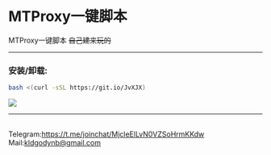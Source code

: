 # MTProxy一键脚本
MTProxy一键脚本
<del>自己建来玩的</del>
<hr>

### 安装/卸载:

```BASH
bash <(curl -sSL https://git.io/JvXJX)
```

<img src="https://backblazebimg.2002000.xyz/file/imgurllx/imgs/2020/03/89024cd285c27c59.jpg" />

<hr>

<br>
Telegram:<a href="https://t.me/joinchat/MjcleElLvN0VZSoHrmKKdw" target="_blank">https://t.me/joinchat/MjcleElLvN0VZSoHrmKKdw</a>
<br>
Mail:<a href="mailto:kldgodynb@gmail.com" target="_blank">kldgodynb@gmail.com</a>
